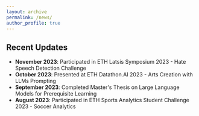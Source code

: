 ```yaml
---
layout: archive
permalink: /news/
author_profile: true
---
```


## Recent Updates

* **November 2023**: Participated in ETH Latsis Symposium 2023 - Hate Speech Detection Challenge
* **October 2023**: Presented at ETH Datathon.AI 2023 - Arts Creation with LLMs Prompting
* **September 2023**: Completed Master's Thesis on Large Language Models for Prerequisite Learning
* **August 2023**: Participated in ETH Sports Analytics Student Challenge 2023 - Soccer Analytics 